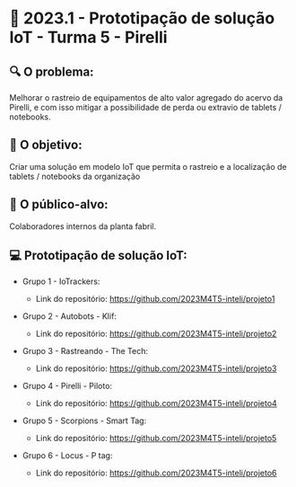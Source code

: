 # 🙋‍ 2023.1 - Prototipação de solução IoT - Turma 5 - Pirelli

## :mag: O problema:

Melhorar o rastreio de equipamentos de alto valor agregado do acervo da Pirelli, e com isso mitigar a possibilidade de perda ou extravio de tablets / notebooks.

## :dart: O objetivo:

Criar uma solução em modelo IoT que permita o rastreio e a localização de tablets / notebooks da organização


## :jigsaw: O público-alvo:

Colaboradores internos da planta fabril.

## :computer: Prototipação de solução IoT:

- Grupo 1 - IoTrackers:
  - Link do repositório: https://github.com/2023M4T5-inteli/projeto1

- Grupo 2 - Autobots - Klif:
  - Link do repositório: https://github.com/2023M4T5-inteli/projeto2
  
- Grupo 3 - Rastreando - The Tech:
  - Link do repositório: https://github.com/2023M4T5-inteli/projeto3
  
- Grupo 4 - Pirelli - Piloto: 
  - Link do repositório: https://github.com/2023M4T5-inteli/projeto4
  
- Grupo 5 - Scorpions - Smart Tag:
  - Link do repositório: https://github.com/2023M4T5-inteli/projeto5

- Grupo 6 - Locus - P tag:
  - Link do repositório: https://github.com/2023M4T5-inteli/projeto6

